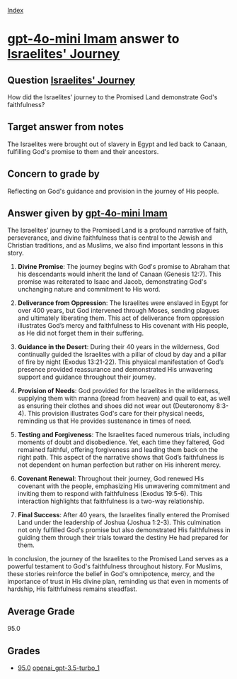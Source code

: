 
[Index](../../../index.md)
# [gpt-4o-mini Imam](../../answering_models/gpt-4o-mini_Imam.md) answer to [Israelites' Journey](../../questions/Israelites'_Journey.md)

## Question [Israelites' Journey](../../questions/Israelites'_Journey.md)
How did the Israelites' journey to the Promised Land demonstrate God's faithfulness?

## Target answer from notes
The Israelites were brought out of slavery in Egypt and led back to Canaan, fulfilling God's promise to them and their ancestors.

## Concern to grade by
Reflecting on God's guidance and provision in the journey of His people.

## Answer given by [gpt-4o-mini Imam](../../answering_models/gpt-4o-mini_Imam.md)
The Israelites' journey to the Promised Land is a profound narrative of faith, perseverance, and divine faithfulness that is central to the Jewish and Christian traditions, and as Muslims, we also find important lessons in this story.

1. **Divine Promise**: The journey begins with God's promise to Abraham that his descendants would inherit the land of Canaan (Genesis 12:7). This promise was reiterated to Isaac and Jacob, demonstrating God's unchanging nature and commitment to His word.

2. **Deliverance from Oppression**: The Israelites were enslaved in Egypt for over 400 years, but God intervened through Moses, sending plagues and ultimately liberating them. This act of deliverance from oppression illustrates God’s mercy and faithfulness to His covenant with His people, as He did not forget them in their suffering.

3. **Guidance in the Desert**: During their 40 years in the wilderness, God continually guided the Israelites with a pillar of cloud by day and a pillar of fire by night (Exodus 13:21-22). This physical manifestation of God’s presence provided reassurance and demonstrated His unwavering support and guidance throughout their journey.

4. **Provision of Needs**: God provided for the Israelites in the wilderness, supplying them with manna (bread from heaven) and quail to eat, as well as ensuring their clothes and shoes did not wear out (Deuteronomy 8:3-4). This provision illustrates God's care for their physical needs, reminding us that He provides sustenance in times of need.

5. **Testing and Forgiveness**: The Israelites faced numerous trials, including moments of doubt and disobedience. Yet, each time they faltered, God remained faithful, offering forgiveness and leading them back on the right path. This aspect of the narrative shows that God’s faithfulness is not dependent on human perfection but rather on His inherent mercy.

6. **Covenant Renewal**: Throughout their journey, God renewed His covenant with the people, emphasizing His unwavering commitment and inviting them to respond with faithfulness (Exodus 19:5-6). This interaction highlights that faithfulness is a two-way relationship.

7. **Final Success**: After 40 years, the Israelites finally entered the Promised Land under the leadership of Joshua (Joshua 1:2-3). This culmination not only fulfilled God's promise but also demonstrated His faithfulness in guiding them through their trials toward the destiny He had prepared for them.

In conclusion, the journey of the Israelites to the Promised Land serves as a powerful testament to God's faithfulness throughout history. For Muslims, these stories reinforce the belief in God's omnipotence, mercy, and the importance of trust in His divine plan, reminding us that even in moments of hardship, His faithfulness remains steadfast.

## Average Grade
95.0

## Grades
 * [95.0](./Israelites'_Journey_grades/openai_gpt-3.5-turbo_1.md) [openai_gpt-3.5-turbo_1](../../answering_models/openai_gpt-3.5-turbo_1.md)
